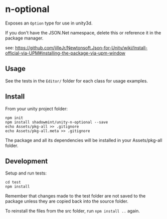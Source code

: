 # n-optional

Exposes an `Option` type for use in unity3d.

If you don't have the JSON.Net namespace, delete this or reference it in the package manager.

see: https://github.com/jilleJr/Newtonsoft.Json-for-Unity/wiki/Install-official-via-UPM#installing-the-package-via-upm-window

## Usage

See the tests in the `Editor/` folder for each class for usage examples.

## Install

From your unity project folder:

    npm init
    npm install shadowmint/unity-n-optional --save
    echo Assets/pkg-all >> .gitignore
    echo Assets/pkg-all.meta >> .gitignore

The package and all its dependencies will be installed in
your Assets/pkg-all folder.

## Development

Setup and run tests:

    cd test
    npm install

Remember that changes made to the test folder are not saved to the package
unless they are copied back into the source folder.

To reinstall the files from the src folder, run `npm install ..` again.
